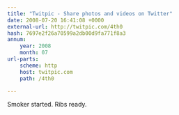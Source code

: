 ```yaml
---
title: "Twitpic - Share photos and videos on Twitter"
date: 2008-07-20 16:41:08 +0000
external-url: http://twitpic.com/4th0
hash: 7697e2f26a70599a2db00d9fa771f8a3
annum:
    year: 2008
    month: 07
url-parts:
    scheme: http
    host: twitpic.com
    path: /4th0

---
```


Smoker started. Ribs ready. 
